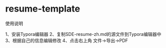 # resume-template

使用说明

1、安装Typora编辑器
2、复制SDE-resume-zh.md的源文件到Typora编辑器中
3、根据自己的信息编辑修改
4、点击右上角 文件->导出->PDF
